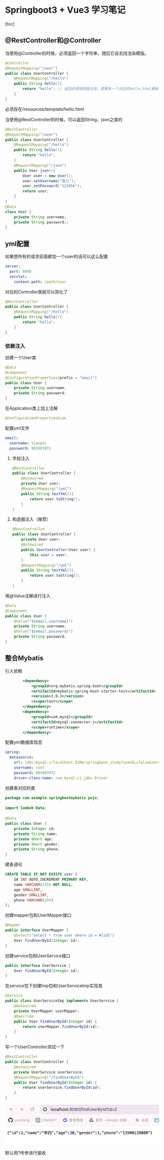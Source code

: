 # Springboot3 + Vue3 学习笔记

[toc]

## @RestController和@Controller

当使用@Controller的时候，必须返回一个字符串，随后它会去找渲染模版。

```java
@Controller
@RequestMapping("/user")
public class UserController {
    @RequestMapping("/hello")
    public String hello(){
        return "hello"; // 返回的逻辑视图名称，需要有一个对应的hello.html模板
    }
}
```

必须存在/resources/template/hello.html

当使用@RestController的时候，可以返回String、json之类的

```java
@RestController
@RequestMapping("/user")
public class UserController {
    @RequestMapping("/hello")
    public String hello(){
        return "hello";
    }
    @RequestMapping("/json")
    public User json(){
        User user = new User();
        user.setUsername("张三");
        user.setPassword("123456");
        return user;
    }
}
@Data
class User {
    private String username;
    private String password;;
}
```

## yml配置

如果想所有的请求前面都加一个user的话可以这么配置

```yaml
server:
  port: 8080
  servlet:
    context-path: /path/user
```

对应的Controller类就可以简化了

```java
@RestController
public class UserController {
    @RequestMapping("/hello")
    public String hello(){
        return "hello";
    }
}
```

### 依赖注入

创建一个User类

```java
@Data
@Component
@ConfigurationProperties(prefix = "email")
public class User {
    private String username;
    private String password;
}
```

在Application类上加上注解

```java
@ConfigurationPropertiesScan
```

配置yml文件

```yaml
email:
  username: tianpei
  password: 983003972
```

1. 字段注入

   ```java
   @RestController
   public class UserController {
       @Autowired
       private User user;
       @RequestMapping("/yml")
       public String testYml(){
           return user.toString();
       }
   }
   ```

2. 构造器注入（推荐）

   ```java
   @RestController
   public class UserController {
       private User user;
       @Autowired
       public UserController(User user) {
           this.user = user;
       }
       @RequestMapping("/yml")
       public String testYml(){
           return user.toString();
       }
   }
   ```

用@Value注解进行注入

```java
@Data
@Component
public class User {
    @Value("${email.username}")
    private String username;
    @Value("${email.password}")
    private String password;
}
```

## 整合Mybatis

引入依赖

```xml
        <dependency>
            <groupId>org.mybatis.spring.boot</groupId>
            <artifactId>mybatis-spring-boot-starter-test</artifactId>
            <version>3.0.3</version>
            <scope>test</scope>
        </dependency>
        <dependency>
            <groupId>com.mysql</groupId>
            <artifactId>mysql-connector-j</artifactId>
            <scope>runtime</scope>
        </dependency>
```



配置yml数据库信息

```yaml
spring:
  datasource:
    url: jdbc:mysql://localhost:3306/springboot_study?useSSL=false&serverTimezone=UTC
    username: root
    password: 983003972
    driver-class-name: com.mysql.cj.jdbc.Driver
```



创建表对应的类

```java
package com.example.springbootmybatis.pojo;

import lombok.Data;

@Data
public class User {
    private Integer id;
    private String name;
    private Short age;
    private Short gender;
    private String phone;
}
```



建表语句

```sql
CREATE TABLE IF NOT EXISTS user (
    id INT AUTO_INCREMENT PRIMARY KEY,
    name VARCHAR(255) NOT NULL,
    age SMALLINT,
    gender SMALLINT,
    phone VARCHAR(255)
);
```



创建mapper包和UserMapper接口

```java
@Mapper
public interface UserMapper {
    @Select("select * from user where id = #{id}")
    User findUserById(Integer id);
}
```



创建service包和UserService接口

```java
public interface UserService {
    User findUserById(Integer id);
}
```



在service包下创建Imp包和UserServiceImp实现类

```java
@Service
public class UserServiceImp implements UserService {
    @Autowired
    private UserMapper userMapper;
    @Override
    public User findUserById(Integer id) {
        return userMapper.findUserById(id);
    }
}
```



写一个UserController测试一下

```java
@RestController
public class UserController {
    @Autowired
    private UserService userService;
    @RequestMapping("/findUserById")
    public User findUserById(Integer id) {
        return userService.findUserById(id);
    }
}
```



![image-20240131212036598](https://raw.githubusercontent.com/suzulang/typro-picgo/main/EveryDay/202401312120743.png)

默认用?传参进行接收